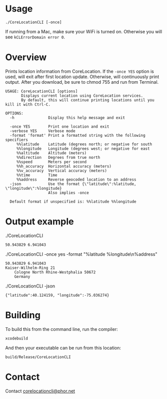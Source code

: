 # Usage

`./CoreLocationCLI [-once]`

If running from a Mac, make sure your WiFi is turned on. Otherwise you will see `kCLErrorDomain error 0`.

# Overview

Prints location information from CoreLocation. If the `-once YES` option
is used, will exit after first location update. Otherwise, will
continuously print output. After you download, be sure to chmod 755
and run from Terminal.

```
USAGE: CoreLocationCLI [options]
       Displays current location using CoreLocation services.
       By default, this will continue printing locations until you kill it with Ctrl-C.

OPTIONS:
  -h               Display this help message and exit

  -once YES        Print one location and exit
  -verbose YES     Verbose mode
  -format 'format' Print a formatted string with the following specifiers
     %%latitude    Latitude (degrees north; or negative for south
     %%longitude   Longitude (degrees west; or negative for east
     %%altitude    Altitude (meters)
     %%direction   Degrees from true north
     %%speed       Meters per second
     %%h_accuracy  Horizontal accuracy (meters)
     %%v_accuracy  Vertical accuracy (meters)
     %%time        Time
     %%address     Reverse geocoded location to an address
  -json            Use the format {\"latitude\":%latitude, \"longitude\":%longitude}
                   Also implies -once

  Default format if unspecified is: %%latitude %%longitude
```

# Output example

./CoreLocationCLI

	50.943829 6.941043

./CoreLocationCLI -once yes -format "%latitude %longitude\n%address"

    50.943829 6.941043
    Kaiser-Wilhelm-Ring 21
    	Cologne North Rhine-Westphalia 50672
    	Germany

./CoreLocationCLI -json

    {"latitude":40.124159, "longitude":-75.036274}

# Building

To build this from the command line, run the compiler:

    xcodebuild

And then your executable can be run from this location:

    build/Release/CoreLocationCLI

# Contact

Contact corelocationcli@phor.net
